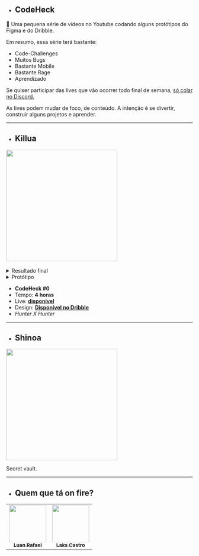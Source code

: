 - ## CodeHeck

🎨 Uma pequena série de vídeos no Youtube codando alguns protótipos do Figma e do Dribble.

Em resumo, essa série terá bastante:

- Code-Challenges
- Muitos Bugs
- Bastante Mobile
- Bastante Rage
- Aprendizado

Se quiser participar das lives que vão ocorrer todo final de semana, [só colar no Discord.](https://discord.gg/Ay3SpX6kTa)

As lives podem mudar de foco, de conteúdo. A intenção é se divertir, construir alguns projetos e aprender. 

<hr />

- ## Killua

<a href="https://www.youtube.com/watch?v=uo37jLj7Qgo&t=3518s">
  <img src="https://user-images.githubusercontent.com/51419598/136665913-e3601dad-99a3-4240-b92f-dd5329fcd9ba.png" height="300">
</a>

<br>
<br>
  
<details>
  <summary>
    Resultado final
  </summary>
  <img src="https://user-images.githubusercontent.com/51419598/136676843-f8290cbb-62d8-4799-aca5-d04d51ea4d63.png" width="350">
</details>
<details>
  <summary>
    Protótipo
  </summary>
  <img src="https://user-images.githubusercontent.com/51419598/136677042-2c309a32-dcef-4760-a949-87a76277824c.png" width="350">
</details>

- **CodeHeck #0**
- Tempo: **4 horas**                                                          
- Live: **[disponível](https://www.youtube.com/watch?v=uo37jLj7Qgo&t=3518s)**
- Design: **[Disponível no Dribble](https://dribbble.com/shots/7477712-Minimalist-Clock-App-UI-Kit)**
- _Hunter X Hunter_

<hr />

- ## Shinoa

<a href="https://www.youtube.com/watch?v=uo37jLj7Qgo&t=3518s">
  <img src="https://user-images.githubusercontent.com/51419598/137382448-1c85237d-2d4d-433f-97e5-5c651809ed7a.png" height="300">
</a>

Secret vault.

<hr />

- ## Quem que tá on fire?

<table>
  <tr>
    <td align="center">
      <a href="https://github.com/luanbatistadev">
        <img src="https://avatars.githubusercontent.com/u/56078396?v=4" width="100px;" alt=""/><br />
       <sub><b>Luan Rafael</b></sub>
      </a>
    </td>
    <td align="center">
      <a href="https://github.com/LaksCastro">
        <img src="https://avatars2.githubusercontent.com/u/51419598?s=400&v=4" width="100px;" alt=""/><br />
       <sub><b>Laks Castro</b></sub>
      </a>
    </td>
  </tr>
</table>
